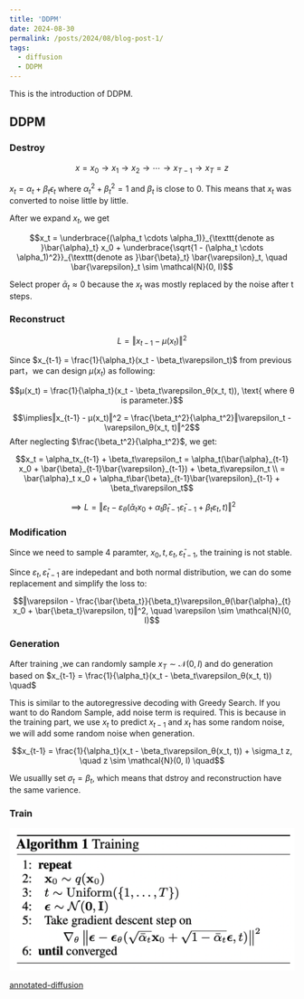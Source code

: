 ```yaml
---
title: 'DDPM'
date: 2024-08-30
permalink: /posts/2024/08/blog-post-1/
tags:
  - diffusion
  - DDPM
---
```


This is the introduction of DDPM.

## DDPM

### Destroy
$$x=x_0→x_1→x_2→⋯→x_{T−1}→x_T=z$$

$x_t = \alpha_t + \beta_t\epsilon_t$ where $\alpha_t^2 + \beta_t^2 = 1$ and $\beta_t$ is close to 0. This means that $x_t$ was converted to noise little by little.

After we expand $x_t$, we get 

$$x_t = \underbrace{(\alpha_t \cdots \alpha_1)}_{\texttt{denote as }\bar{\alpha}_t} x_0 + \underbrace{\sqrt{1 - (\alpha_t \cdots \alpha_1)^2}}_{\texttt{denote as }\bar{\beta}_t} \bar{\varepsilon}_t, \quad \bar{\varepsilon}_t \sim \mathcal{N}(0, I)$$

Select proper $\bar{\alpha}_t \approx 0$ because the $x_t$ was mostly replaced by the noise after t steps.

### Reconstruct

$$L = ‖x_{t-1} - μ(x_t)‖^2$$

Since $x_{t-1} = \frac{1}{\alpha_t}(x_t - \beta_t\varepsilon_t)$ from previous part，we can design $μ(x_t)$ as following:

$$μ(x_t) = \frac{1}{\alpha_t}(x_t - \beta_t\varepsilon_θ(x_t, t)), \text{ where θ is parameter.}$$

$$\implies‖x_{t-1} - μ(x_t)‖^2 = \frac{\beta_t^2}{\alpha_t^2}‖\varepsilon_t - \varepsilon_θ(x_t, t)‖^2$$
After neglecting $\frac{\beta_t^2}{\alpha_t^2}$, we get:

$$x_t = \alpha_tx_{t-1} + \beta_t\varepsilon_t = \alpha_t(\bar{\alpha}_{t-1} x_0 + \bar{\beta}_{t-1}\bar{\varepsilon}_{t-1}) + \beta_t\varepsilon_t \\ = \bar{\alpha}_t x_0 + \alpha_t\bar{\beta}_{t-1}\bar{\varepsilon}_{t-1} + \beta_t\varepsilon_t$$

$$\implies L = ‖\varepsilon_t - \varepsilon_θ(\bar{\alpha}_t x_0 + \alpha_t\bar{\beta}_{t-1}\bar{\varepsilon}_{t-1} + \beta_t\varepsilon_t, t)‖^2$$

### Modification
Since we need to sample 4 paramter, $x_0, t, \varepsilon_t, \bar{\varepsilon}_{t-1}$, the training is not stable.

Since $\varepsilon_t, \bar{\varepsilon}_{t-1}$ are indepedant and both normal distribution, we can do some replacement and simplify the loss to:

$$‖\varepsilon - \frac{\bar{\beta_t}}{\beta_t}\varepsilon_θ(\bar{\alpha}_{t} x_0 + \bar{\beta_t}\varepsilon, t)‖^2, \quad \varepsilon \sim \mathcal{N}(0, I)$$

### Generation


After training ,we can randomly sample $x_T \sim \mathcal{N}(0, I)$ and do generation based on 
$x_{t-1} = \frac{1}{\alpha_t}(x_t - \beta_t\varepsilon_θ(x_t, t)) \quad$

This is similar to the autoregressive decoding with Greedy Search. If you want to do Random Sample, add noise term is required. This is because in the training part, we use $x_t$ to predict $x_{t-1}$ and $x_t$ has some random noise, we will add some random noise when generation.

$$x_{t-1} = \frac{1}{\alpha_t}(x_t - \beta_t\varepsilon_θ(x_t, t)) + \sigma_t z, \quad z \sim \mathcal{N}(0, I) \quad$$

We usuallly set $σ_t = \beta_t$, which means that dstroy and reconstruction have the same varience.

### Train
![training code](/images/ddpm-train.png)

[annotated-diffusion](https://huggingface.co/blog/annotated-diffusion)